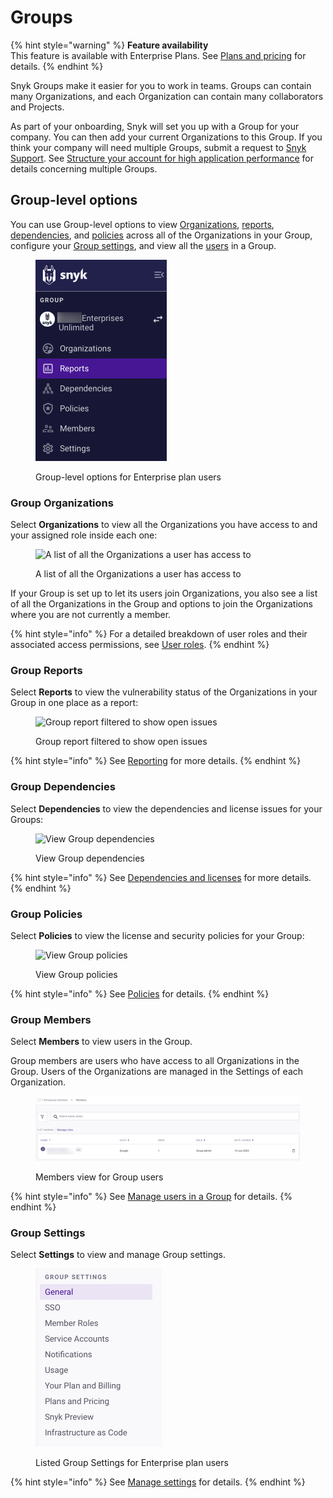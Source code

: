 # Groups

{% hint style="warning" %}
**Feature availability**\
This feature is available with Enterprise Plans. See [Plans and pricing](https://snyk.io/plans/) for details.
{% endhint %}

Snyk Groups make it easier for you to work in teams. Groups can contain many Organizations, and each Organization can contain many collaborators and Projects.

As part of your onboarding, Snyk will set you up with a Group for your company. You can then add your current Organizations to this Group. If you think your company will need multiple Groups, submit a request to [Snyk Support](https://snyk.zendesk.com/agent/dashboard). See [Structure your account for high application performance](../../structure-your-account-for-high-application-performance.md) for details concerning multiple Groups.

## Group-level options

You can use Group-level options to view [Organizations](./#group-organizations), [reports](./#group-reports), [dependencies](./#group-dependencies), and [policies](./#group-policies) across all of the Organizations in your Group, configure your [Group settings](./#group-settings), and view all the [users](./#group-members) in a Group.

<figure><img src="../../../.gitbook/assets/2024-04-02_09-27-55.png" alt="Group-level options for Enterprise plan users" width="210"><figcaption><p>Group-level options for Enterprise plan users</p></figcaption></figure>

### Group Organizations

Select **Organizations** to view all the Organizations you have access to and your assigned role inside each one:

<figure><img src="../../../.gitbook/assets/my organizations.png" alt="A list of all the Organizations a user has access to"><figcaption><p>A list of all the Organizations a user has access to</p></figcaption></figure>

If your Group is set up to let its users join Organizations, you also see a list of all the Organizations in the Group and options to join the Organizations where you are not currently a member.

{% hint style="info" %}
For a detailed breakdown of user roles and their associated access permissions, see [User roles](../../manage-permissions-and-roles/).
{% endhint %}

### Group Reports

Select **Reports** to view the vulnerability status of the Organizations in your Group in one place as a report:

<div align="left">

<figure><img src="../../../.gitbook/assets/Reports.png" alt="Group report filtered to show open issues"><figcaption><p>Group report filtered to show open issues</p></figcaption></figure>

</div>

{% hint style="info" %}
See [Reporting](../../../manage-issues/reporting/) for more details.
{% endhint %}

### Group Dependencies

Select **Dependencies** to view the dependencies and license issues for your Groups:

<div align="left">

<figure><img src="../../../.gitbook/assets/dependencies (2).png" alt="View Group dependencies"><figcaption><p>View Group dependencies</p></figcaption></figure>

</div>

{% hint style="info" %}
See [Dependencies and licenses](../../../manage-issues/dependencies-and-licenses/) for more details.
{% endhint %}

### Group Policies

Select **Policies** to view the license and security policies for your Group:

<div align="left">

<figure><img src="../../../.gitbook/assets/policies.png" alt="View Group policies"><figcaption><p>View Group policies</p></figcaption></figure>

</div>

{% hint style="info" %}
See [Policies](../../../manage-risk/policies/) for details.
{% endhint %}

### Group Members

Select **Members** to view users in the Group.

Group members are users who have access to all Organizations in the Group. Users of the Organizations are managed in the Settings of each Organization.

<figure><img src="../../../.gitbook/assets/2024-04-02_09-41-48.png" alt="Members view for Group users"><figcaption><p>Members view for Group users</p></figcaption></figure>

{% hint style="info" %}
See [Manage users in a Group](manage-users-in-a-group.md) for details.
{% endhint %}

### Group Settings

Select **Settings** to view and manage Group settings.

<figure><img src="../../../.gitbook/assets/2024-04-02_09-40-33.png" alt="Listed Group Settings for Enterprise plan users" width="202"><figcaption><p>Listed Group Settings for Enterprise plan users</p></figcaption></figure>

{% hint style="info" %}
See [Manage settings](../group-and-organization-settings.md) for details.
{% endhint %}
